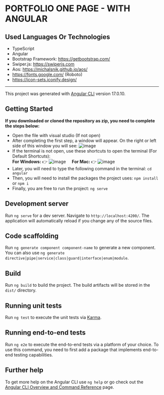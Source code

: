 # PORTFOLIO ONE PAGE - WITH ANGULAR

## Used Languages Or Technologies 

- TypeScript
- Angular
- Bootstrap Framework: https://getbootstrap.com/
- Swiper.js: https://swiperjs.com
- Aos: https://michalsnik.github.io/aos/
- https://fonts.google.com/ (Roboto)
- https://icon-sets.iconify.design/

---------------------------------------------------------------------------------------------------------

This project was generated with [Angular CLI](https://github.com/angular/angular-cli) version 17.0.10.

## Getting Started

<b>If you downloaded or cloned the repository as zip, you need to complete the steps below:</b>

- Open the file with visual studio (If not open)
- After completing the first step, a window will appear. On the right or left side of this window you will see: ![image](https://github.com/beyzanur-seyhan/portfolio-one-page/assets/80166639/a176fd37-ef97-46be-8547-1fea9bf82b8f)
- If the terminal is not open, use these shortcuts to open the terminal (For Default Shortcuts): <br/>
  <b>For Windows:</b> 👉 ![image](https://github.com/beyzanur-seyhan/portfolio-one-page/assets/80166639/5fe042da-cb07-49ed-9ebb-54c3515993ea) &nbsp; &nbsp;
  <b>For Mac:</b> 👉 ![image](https://github.com/beyzanur-seyhan/portfolio-one-page/assets/80166639/774b1503-f756-4b6a-94b6-16baed6a6691)
- Later, you will need to type the following command in the terminal: `` cd angular ``
- Then, you will need to install the packages the project uses: `` npm install `` or `` npm i ``
- Finally, you are free to run the project: `` ng serve ``

## Development server

Run `ng serve` for a dev server. Navigate to `http://localhost:4200/`. The application will automatically reload if you change any of the source files.

## Code scaffolding

Run `ng generate component component-name` to generate a new component. You can also use `ng generate directive|pipe|service|class|guard|interface|enum|module`.

## Build

Run `ng build` to build the project. The build artifacts will be stored in the `dist/` directory.

## Running unit tests

Run `ng test` to execute the unit tests via [Karma](https://karma-runner.github.io).

## Running end-to-end tests

Run `ng e2e` to execute the end-to-end tests via a platform of your choice. To use this command, you need to first add a package that implements end-to-end testing capabilities.

## Further help

To get more help on the Angular CLI use `ng help` or go check out the [Angular CLI Overview and Command Reference](https://angular.io/cli) page.
